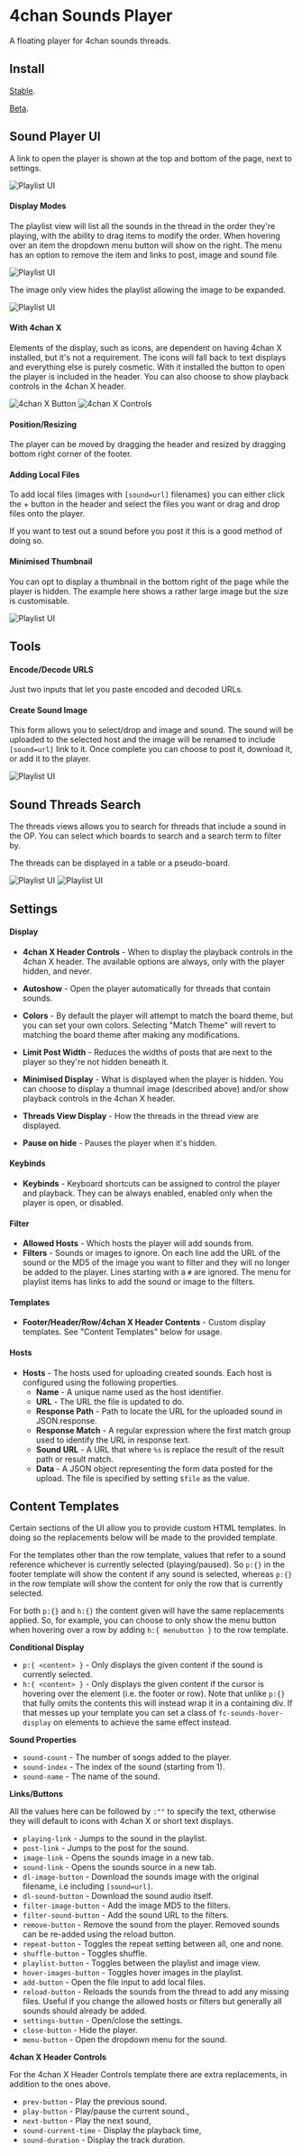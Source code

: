# 4chan Sounds Player

A floating player for 4chan sounds threads. 

## Install
[Stable](https://raw.githubusercontent.com/rcc11/4chan-sounds-player/master/dist/4chan-sounds-player.user.js).

[Beta](https://raw.githubusercontent.com/rcc11/4chan-sounds-player/beta/dist/4chan-sounds-player.user.js).

## Sound Player UI

A link to open the player is shown at the top and bottom of the page, next to settings.

![Playlist UI](./images/button-native.png)

#### Display Modes

The playlist view will list all the sounds in the thread in the order they're playing, with the ability to drag items to modify the order. When hovering over an item the dropdown menu button will show on the right. The menu has an option to remove the item and links to post, image and sound file.

![Playlist UI](./images/playlist.png)

The image only view hides the playlist allowing the image to be expanded.

![Playlist UI](./images/green-tea.png)

#### With 4chan X

Elements of the display, such as icons, are dependent on having 4chan X installed, but it's not a requirement. The icons will fall back to text displays and everything else is purely cosmetic. With it installed the button to open the player is included in the header. You can also choose to show playback controls in the 4chan X header.

![4chan X Button](./images/button-4chan-x.png)
![4chan X Controls](./images/4chan-x-controls.png)

#### Position/Resizing

The player can be moved by dragging the header and resized by dragging bottom right corner of the footer.

#### Adding Local Files

To add local files (images with `[sound=url]` filenames) you can either click the + button in the header and select the files you want or drag and drop files onto the player.

If you want to test out a sound before you post it this is a good method of doing so.

#### Minimised Thumbnail

You can opt to display a thumbnail in the bottom right of the page while the player is hidden. The example here shows a rather large image but the size is customisable.

![Playlist UI](./images/minimised-image.png)

## Tools

#### Encode/Decode URLS

Just two inputs that let you paste encoded and decoded URLs.

#### Create Sound Image

This form allows you to select/drop and image and sound. The sound will be uploaded to the selected host and the image will be renamed to include `[sound=url]` link to it. Once complete you can choose to post it, download it, or add it to the player.

![Playlist UI](./images/tools.png)

## Sound Threads Search

The threads views allows you to search for threads that include a sound in the OP. You can select which boards to search and a search term to filter by.

The threads can be displayed in a table or a pseudo-board.

![Playlist UI](./images/threads-board.png)
![Playlist UI](./images/threads-table.png)


## Settings

#### Display

- __4chan X Header Controls__ - When to display the playback controls in the 4chan X header. The available options are always, only with the player hidden, and never.
- __Autoshow__ - Open the player automatically for threads that contain sounds.
- __Colors__ - By default the player will attempt to match the board theme, but you can set your own colors. Selecting "Match Theme" will revert to matching the board theme after making any modifications.

- __Limit Post Width__ - Reduces the widths of posts that are next to the player so they're not hidden beneath it.
- __Minimised Display__ - What is displayed when the player is hidden. You can choose to display a thumnail image (described above) and/or show playback controls in the 4chan X header.
- __Threads View Display__ - How the threads in the thread view are displayed.
- __Pause on hide__ - Pauses the player when it's hidden.

#### Keybinds

- __Keybinds__ - Keyboard shortcuts can be assigned to control the player and playback. They can be always enabled, enabled only when the player is open, or disabled.

#### Filter

- __Allowed Hosts__ - Which hosts the player will add sounds from.
- __Filters__ - Sounds or images to ignore. On each line add the URL of the sound or the MD5 of the image you want to filter and they will no longer be added to the player. Lines starting with a `#` are ignored. The menu for playlist items has links to add the sound or image to the filters.

#### Templates
- __Footer/Header/Row/4chan X Header Contents__ - Custom display templates. See "Content Templates" below for usage.

#### Hosts

- __Hosts__ - The hosts used for uploading created sounds. Each host is configured using the following properties.
    - __Name__ - A unique name used as the host identifier.
	- __URL__ - The URL the file is updated to do.
	- __Response Path__ - Path to locate the URL for the uploaded sound in JSON.response.
	- __Response Match__ - A regular expression where the first match group used to identify the URL in response text.
	- __Sound URL__ - A URL that where `%s` is replace the result of the result path or result match.
	- __Data__ - A JSON object representing the form data posted for the upload. The file is specified by setting `$file` as the value.

## Content Templates

Certain sections of the UI allow you to provide custom HTML templates. In doing so the replacements below will be made to the provided template.

For the templates other than the row template, values that refer to a sound reference whichever is currently selected (playing/paused). So `p:{}` in the footer template will show the content if any sound is selected, whereas `p:{}` in the row template will show the content for only the row that is currently selected.

For both `p:{}` and `h:{}` the content given will have the same replacements applied. So, for example, you can choose to only show the menu button when hovering over a row by adding `h:{ menubutton }` to the row template.

__Conditional Display__
- `p:{ <content> }` - Only displays the given content if the sound is currently selected.
- `h:{ <content> }` - Only displays the given content if the cursor is hovering over the element (i.e. the footer or row). Note that unlike `p:{}` that fully omits the contents this will instead wrap it in a containing div. If that messes up your template you can set a class of `fc-sounds-hover-display` on elements to achieve the same effect instead.

__Sound Properties__
- `sound-count` - The number of songs added to the player.
- `sound-index` - The index of the sound (starting from 1).
- `sound-name` - The name of the sound.

__Links/Buttons__

All the values here can be followed by `:""` to specify the text, otherwise they will default to icons with 4chan X or short text displays.
- `playing-link` - Jumps to the sound in the playlist.
- `post-link` - Jumps to the post for the sound.
- `image-link` - Opens the sounds image in a new tab.
- `sound-link` - Opens the sounds source in a new tab.
- `dl-image-button` - Download the sounds image with the original filename, i.e including `[sound=url]`.
- `dl-sound-button` - Download the sound audio itself.
- `filter-image-button` - Add the image MD5 to the filters.
- `filter-sound-button` - Add the sound URL to the filters.
- `remove-button` - Remove the sound from the player. Removed sounds can be re-added using the reload button.
- `repeat-button` - Toggles the repeat setting between all, one and none.
- `shuffle-button` - Toggles shuffle.
- `playlist-button` - Toggles between the playlist and image view.
- `hover-images-button` - Toggles hover images in the playlist.
- `add-button` - Open the file input to add local files.
- `reload-button` - Reloads the sounds from the thread to add any missing files. Useful if you change the allowed hosts or filters but generally all sounds should already be added.
- `settings-button` - Open/close the settings.
- `close-button` - Hide the player.
- `menu-button` - Open the dropdown menu for the sound.

__4chan X Header Controls__

For the 4chan X Header Controls template there are extra replacements, in addition to the ones above.

- `prev-button` - Play the previous sound.
- `play-button` -  Play/pause the current sound.,
- `next-button` -  Play the next sound,
- `sound-current-time` -  Display the playback time,
- `sound-duration` -  Display the track duration.